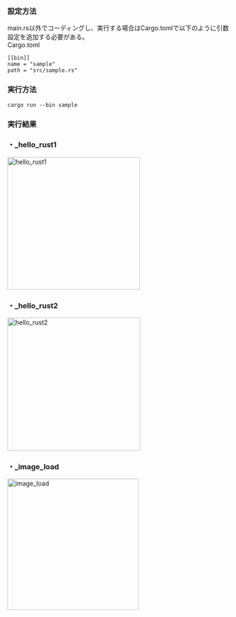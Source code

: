 ### 設定方法
main.rs以外でコーディングし、実行する場合はCargo.tomlで以下のように引数設定を追加する必要がある。<br>
Cargo.toml
```
[[bin]]
name = "sample"
path = "src/sample.rs"
```
### 実行方法
```
cargo run --bin sample
```
### 実行結果
### ・_hello_rust1
<img width="298" alt="hello_rust1" src="https://user-images.githubusercontent.com/76214131/129443722-42063819-ec78-41d6-8081-eb0c8ce76b75.png">

### ・_hello_rust2
<img width="299" alt="hello_rust2" src="https://user-images.githubusercontent.com/76214131/129443721-8c54a934-3a59-49c0-b0b9-96f21d50f1ae.png">

### ・_image_load
<img width="295" alt="image_load" src="https://user-images.githubusercontent.com/76214131/129443723-eb82bf5e-36a0-4978-8f6b-df470e6563eb.png">

